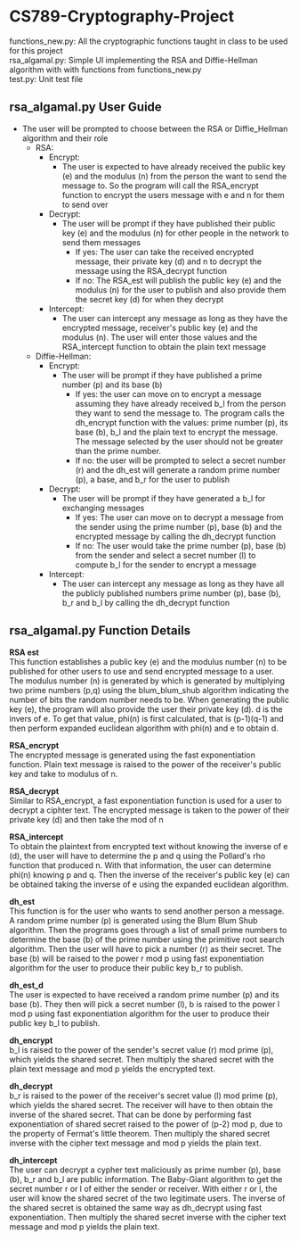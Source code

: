 # CS789-Cryptography-Project
functions_new.py: All the cryptographic functions taught in class to be used for this project <br />
rsa_algamal.py: Simple UI implementing the RSA and Diffie-Hellman algorithm with with functions from functions_new.py <br />
test.py: Unit test file

## rsa_algamal.py User Guide
- The user will be prompted to choose between the RSA or Diffie_Hellman algorithm and their role
  - RSA:
    - Encrypt:
      - The user is expected to have already received the public key (e) and the modulus (n) from the person the want to send the message to. So the program will call the RSA_encrypt function to encrypt the users message with e and n for them to send over
    - Decrypt:
      - The user will be prompt if they have published their public key (e) and the modulus (n) for other people in the network to send them messages
        - If yes: The user can take the received encrypted message, their private key (d) and n to decrypt the message using the RSA_decrypt function
        - If no: The RSA_est will publish the public key (e) and the modulus (n) for the user to publish and also provide them the secret key (d) for when they decrypt
    - Intercept:
      - The user can intercept any message as long as they have the encrypted message, receiver's public key (e) and the modulus (n). The user will enter those values and the RSA_intercept function to obtain the plain text message
  - Diffie-Hellman:
    - Encrypt:
      - The user will be prompt if they have published a prime number (p) and its base (b)
        - If yes: the user can move on to encrypt a message assuming they have already received b_l from the person they want to send the message to. The program calls the dh_encrypt function with the values: prime number (p), its base (b), b_l and the plain text to encrypt the message. The message selected by the user should not be greater than the prime number.
        - If no: the user will be prompted to select a secret number (r) and the dh_est will generate a random prime number (p), a base, and b_r for the user to publish
    - Decrypt:
      - The user will be prompt if they have generated a b_l for exchanging messages
        - If yes: The user can move on to decrypt a message from the sender using the prime number (p), base (b) and the encrypted message by calling the dh_decrypt function
        - If no: The user would take the prime number (p), base (b) from the sender and select a secret number (l) to compute b_l for the sender to encrypt a message
    - Intercept:
      - The user can intercept any message as long as they have all the publicly published numbers prime number (p), base (b), b_r and b_l by calling the dh_decrypt function

## rsa_algamal.py Function Details
**RSA est**<br />
This function establishes a public key (e) and the modulus number (n) to be published for other users to use and send encrypted message to a user. The modulus number (n) is generated by which is generated by multiplying two prime numbers (p,q) using the blum_blum_shub algorithm indicating the number of bits the random number needs to be.
When generating the public key (e), the program will also provide the user their private key (d). d is the invers of e. To get that value, phi(n) is first calculated, that is (p-1)(q-1) and then perform expanded euclidean algorithm with phi(n) and e to obtain d.

**RSA_encrypt**<br />
The encrypted message is generated using the fast exponentiation function. Plain text message is raised to the power of the receiver's public key and take to modulus of n.

**RSA_decrypt**<br />
Similar to RSA_encrypt, a fast exponentiation function is used for a user to decrypt a ciphter text. The encrypted message is taken to the power of their private key (d) and then take the mod of n

**RSA_intercept**<br />
To obtain the plaintext from encrypted text without knowing the inverse of e (d), the user will have to determine the p and q using the Pollard's rho function that produced n. With that information, the user can determine phi(n) knowing p and q. Then the inverse of the receiver's public key (e) can be obtained taking the inverse of e using the expanded euclidean algorithm.

**dh_est**<br />
This function is for the user who wants to send another person a message. A random prime number (p) is generated using the Blum Blum Shub algorithm. Then the programs goes through a list of small prime numbers to determine the base (b) of the prime number using the primitive root search algorithm. Then the user will have to pick a number (r) as their secret. The base (b) will be raised to the power r mod p using fast exponentiation algorithm for the user to produce their public key b_r to publish.

**dh_est_d**<br />
The user is expected to have received a random prime number (p) and its base (b). They then will pick a secret number (l), b is raised to the power l mod p using fast exponentiation algorithm for the user to produce their public key b_l to publish.

**dh_encrypt**<br />
b_l is raised to the power of the sender's secret value (r) mod prime (p), which yields the shared secret. Then multiply the shared secret with the plain text message and mod p yields the encrypted text.

**dh_decrypt**<br />
b_r is raised to the power of the receiver's secret value (l) mod prime (p), which yields the shared secret. The receiver will have to then obtain the inverse of the shared secret. That can be done by performing fast exponentiation of shared secret raised to the power of (p-2) mod p, due to the property of Fermat's little theorem. Then multiply the shared secret inverse with the cipher text message and mod p yields the plain text.

**dh_intercept**<br />
The user can decrypt a cypher text maliciously as prime number (p), base (b), b_r and b_l are public information. The Baby-Giant algorithm to get the secret number r or l of either the sender or receiver. With either r or l, the user will know the shared secret of the two legitimate users. The inverse of the shared secret is obtained the same way as dh_decrypt using fast exponentiation. Then multiply the shared secret inverse with the cipher text message and mod p yields the plain text.
